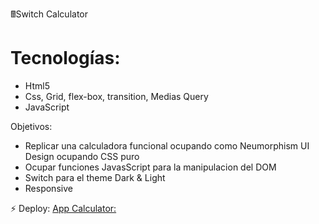 &#128425;Switch Calculator

# Tecnologías:
- Html5
- Css, Grid, flex-box, transition, Medias Query
- JavaScript

Objetivos:
- Replicar una calculadora funcional ocupando como  Neumorphism UI Design ocupando CSS puro
- Ocupar funciones JavasScript para la manipulacion del DOM
- Switch para el theme Dark & Light
- Responsive

⚡ Deploy: [App Calculator:](https://garancibiacl.github.io/calculator-switch/)
